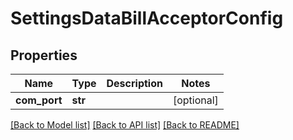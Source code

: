 # SettingsDataBillAcceptorConfig

## Properties
Name | Type | Description | Notes
------------ | ------------- | ------------- | -------------
**com_port** | **str** |  | [optional] 

[[Back to Model list]](../README.md#documentation-for-models) [[Back to API list]](../README.md#documentation-for-api-endpoints) [[Back to README]](../README.md)

